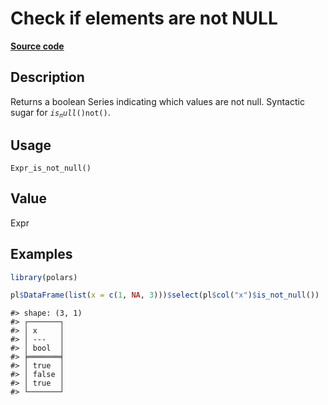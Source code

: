 

# Check if elements are not NULL

[**Source code**](https://github.com/pola-rs/r-polars/tree/mkdocs-matrial-search-preview/R/after-wrappers.R#L20)

## Description

Returns a boolean Series indicating which values are not null. Syntactic
sugar for <code style="white-space: pre;">$is_null()$not()</code>.

## Usage

<pre><code class='language-R'>Expr_is_not_null()
</code></pre>

## Value

Expr

## Examples

``` r
library(polars)

pl$DataFrame(list(x = c(1, NA, 3)))$select(pl$col("x")$is_not_null())
```

    #> shape: (3, 1)
    #> ┌───────┐
    #> │ x     │
    #> │ ---   │
    #> │ bool  │
    #> ╞═══════╡
    #> │ true  │
    #> │ false │
    #> │ true  │
    #> └───────┘
